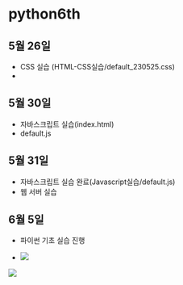 # python6th

## 5월 26일
- CSS 실습 (HTML-CSS실습/default_230525.css)
- 
## 5월 30일
- 자바스크립트 실습(index.html)
- default.js

## 5월 31일
- 자바스크립트 실습 완료(Javascript실습/default.js)
- 웹 서버 실습

## 6월 5일
- 파이썬 기초 실습 진행

- <img src="https://img.shields.io/badge/Celery-37814A?style=for-the-badge&logo=Celery&logoColor=white">
<img src="https://img.shields.io/badge/Celery-9D1620?style=for-the-badge&logo=Celery&logoColor=white">
